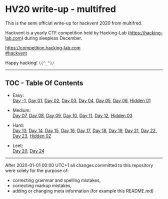 # HV20 write-up - multifred

This is the semi official write-up for hackvent 2020 from multifred.

<!-- ...10....:...20....:...30....:...40....:...50....:...60....:...70....:. -->
Hackvent is a yearly CTF competition held by Hacking-Lab
(<https://hacking-lab.com>) during sleepless December.

<https://competition.hacking-lab.com>\
[#hackvent](https://twitter.com/hashtag/hackvent)

Happy hacking! `\(^_^)/`

-----

## TOC - Table Of Contents

* Easy:\
  [Day -1](day-1/), [Day 01](day01/), [Day 02](day02/), [Day 03](day03/), 
  [Day 04](day04/), [Day 05](day05/), [Day 06](day06/), [Hidden 01](hid01/)

* Medium:\
  [Day 07](day07/), [Day 08](day08/), [Day 09](day09/), [Day 10](day10/), 
  [Day 11](day11/), [Day 12](day12/), [Hidden 03](hid03/)

* Hard:\
  [Day 13](day13/), [Day 14](day14/), [Day 15](day15/), [Day 16](day16/),
  [Day 17](day17/), [Day 18](day18/), [Day 19](day19/), [Day 21](day21/),
  [Day 22](day22/), [Day 23](day23/), [Hidden 02](hid02/)

* Leet:\
  [Day 20](day20/), [Day 24](day24/)

-----

After 2020-01-01 00:00 UTC+1 all changes committed to this repository were
solely for the purpose of:

* correcting grammar and spelling mistakes,
* correcting markup mistakes,
* adding or changing meta information (for example this README.md)
